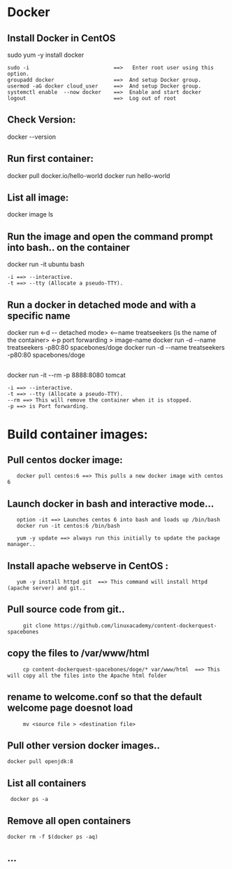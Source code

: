 # Docker

## Install Docker in CentOS
   sudo yum -y install docker
   
   
    sudo -i                           ==>   Enter root user using this option.
    groupadd docker                   ==>  And setup Docker group.
    usermod -aG docker cloud_user     ==>  And setup Docker group.
    systemctl enable  --now docker    ==>  Enable and start docker
    logout                            ==>  Log out of root     
   
  

## Check Version:
  docker --version

## Run first container:
  docker pull docker.io/hello-world
  docker run hello-world

## List all image:
  docker image ls

## Run the image and open the command prompt into bash.. on the container
  docker run -it ubuntu bash
    
    -i ==> --interactive.
    -t ==> --tty (Allocate a pseudo-TTY).

## Run a docker in detached mode and with a specific name
   docker run <-d -- detached mode> <--name treatseekers (is the name of the container> <-p port forwarding > image-name
   docker run -d                     --name treatseekers                                  -p80:80              spacebones/doge
   docker run -d --name treatseekers -p80:80 spacebones/doge
   
## 
  docker run -it --rm -p 8888:8080 tomcat
  
    -i ==> --interactive.
    -t ==> --tty (Allocate a pseudo-TTY).
    --rm ==> This will remove the container when it is stopped.
    -p ==> is Port forwarding.

# Build container images:
   ## Pull centos docker image:
       docker pull centos:6 ==> This pulls a new docker image with centos 6

   ## Launch docker in bash and interactive mode...
       option -it ==> Launches centos 6 into bash and loads up /bin/bash
       docker run -it centos:6 /bin/bash

       yum -y update ==> always run this initially to update the package manager..

   ## Install apache webserve in CentOS :
       yum -y install httpd git  ==> This command will install httpd (apache server) and git..

   ## Pull source code from git..
         git clone https://github.com/linuxacademy/content-dockerquest-spacebones
   
   ## copy the files to /var/www/html
         cp content-dockerquest-spacebones/doge/* var/www/html  ==> This will copy all the files into the Apache html folder 
   
   ## rename to welcome.conf so that the default welcome page doesnot load
         mv <source file > <destination file>


## Pull other version docker images..
    docker pull openjdk:8
 
 ## List all containers
    
     docker ps -a
     
## Remove all open containers
    docker rm -f $(docker ps -aq)
    
## ...

